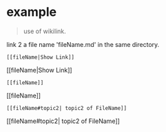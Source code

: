 # example

> use of wikilink.

link 2 a file name 'fileName.md' in the same directory.

```
[[fileName|Show Link]]  
```
[[fileName|Show Link]]  

```
[[fileName]]
```
[[fileName]]

```
[[fileName#topic2| topic2 of FileName]]
```
[[fileName#topic2| topic2 of FileName]]


